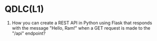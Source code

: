 # QDLC(L1)

1. How you can create a REST API in Python using Flask that responds with the message "Hello, Ram!" when a GET request is made to the "/api" endpoint?